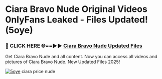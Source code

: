 # Ciara Bravo Nude Original Videos 0nlyFans Leaked - Files Updated! (5oye)

<h3>🔴 CLICK HERE 🌐==►► <a href="https://tinyurl.com/yc6ubb5a" rel="nofollow">Ciara Bravo Nude Updated Files</a></h3>

Get Ciara Bravo Nude and all content. Now you can access all videos and pictures of Ciara Bravo Nude. New Updated Files 2025!

[![5oye](https://i.imgur.com/7eu0CRL.gif)](https://tinyurl.com/yc6ubb5a)
ciara price nude